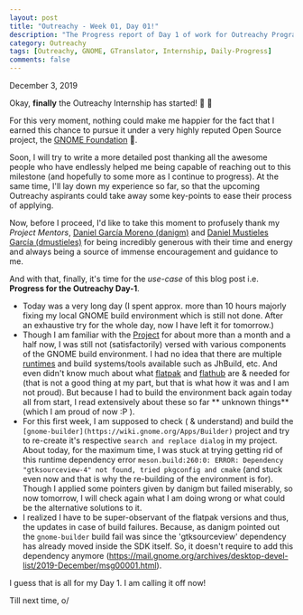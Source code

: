 ```yaml
---
layout: post
title: "Outreachy - Week 01, Day 01!"
description: "The Progress report of Day 1 of work for Outreachy Program."
category: Outreachy
tags: [Outreachy, GNOME, GTranslator, Internship, Daily-Progress]
comments: false
---
```


December 3, 2019

Okay, **finally** the Outreachy Internship has started! 🎉 🎉

For this very moment, nothing could make me happier for the fact that I earned this chance to pursue it under a very highly reputed Open Source project, the [GNOME Foundation](https://www.gnome.org/foundation/) 🙂. 

Soon, I will try to write a more detailed post thanking all the awesome people who have endlessly helped me being capable of reaching out to this milestone (and hopefully to some more as I continue to progress). At the same time, I'll lay down my experience so far, so that the upcoming Outreachy aspirants could take away some key-points to ease their process of applying.

Now, before I proceed, I'd like to take this moment to profusely thank my *Project Mentors*, [Daniel García Moreno (danigm)](http://danigm.net) and [Daniel Mustieles García (dmustieles)](https://versosparaundiacualquiera.blogspot.com/) for being incredibly generous with their time and energy and always being a source of immense encouragement and guidance to me.

And with that, finally, it's time for the *use-case* of this blog post i.e. **Progress for the Outreachy Day-1**.

- Today was a very long day (I spent approx. more than 10 hours majorly fixing my local GNOME build environment which is still not done. After an exhaustive try for the whole day, now I have left it for tomorrow.)
- Though I am familiar with the [Project](https://gitlab.gnome.org/GNOME/gtranslator) for about more than a month and a half now, I was still not (satisfactorily) versed with various components of the GNOME build environment. I had no idea that there are multiple [runtimes](http://docs.flatpak.org/en/latest/available-runtimes.html) and build systems/tools available such as JhBuild, etc. And even didn't know much about what [flatpak](https://flatpak.org/) and [flathub](https://flathub.org/home) are & needed for (that is not a good thing at my part, but that is what how it was and I am not proud). But because I had to build the environment back again today all from start, I read extensively about these so far ** unknown things** (which I am proud of now :P ).
- For this first week, I am supposed to check ( & understand) and build the `[gnome-builder](https://wiki.gnome.org/Apps/Builder)` project and try to re-create it's respective `search and replace dialog` in my project. About today, for the maximum time, I was stuck at trying getting rid of this runtime dependency error `meson.build:260:0: ERROR: Dependency "gtksourceview-4" not found, tried pkgconfig and cmake` (and stuck even now and that is why the re-building of the environment is for). Though I applied some pointers given by danigm but failed miserably, so now tomorrow, I will check again what I am doing wrong or what could be the alternative solutions to it.
- I realized I have to be super-observant of the flatpak versions and thus, the updates in case of build failures. Because, as danigm pointed out the `gnome-builder` build fail was since the 'gtksourceview' dependency has already moved inside the SDK itself. So, it doesn't require to add this dependency anymore (https://mail.gnome.org/archives/desktop-devel-list/2019-December/msg00001.html).

I guess that is all for my Day 1. I am calling it off now!

Till next time, o/
